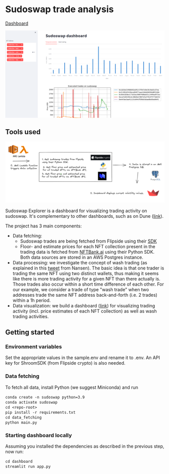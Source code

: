 # Sudoswap trade analysis

[Dashboard](https://sudoswap-explorer.herokuapp.com/)

![](./screenshot_dashboard.png)

## Tools used

![](./tools_used.png)

Sudoswap Explorer is a dashboard for visualizing trading activity on sudoswap. It's complementary to other dashboards, such as on Dune ([link](https://dune.com/0xRob/sudoamm)).

The project has 3 main components:

- Data fetching: 
  - Sudoswap trades are being fetched from Flipside using their [SDK](https://sdk.flipsidecrypto.xyz/shroomdk)
  - Floor- and estimate prices for each NFT collection present in the trading data is fetched from [NFTBank.ai](https://docs.nftbank.ai/) using their Python SDK. Both data sources are stored in an AWS Postgres instance.
- Data processing: we investigate the concept of wash trading (as explained in this [tweet](https://twitter.com/nansen_ai/status/1491095672506187776?s=20&t=flOqUxzV0vMW4ZS-c-2bMQ) from Nansen). The basic idea is that one trader is trading the same NFT using two distinct wallets, thus making it seems like there is more trading activity for a given NFT than there actually is. Those trades also occur within a short time difference of each other. For our example, we consider a trade of type "wash trade" when two addresses trade the same NFT address back-and-forth (i.e. 2 trades) within a 1h period.
- Data visualization: we build a dashboard ([link](https://sudoswap-explorer.herokuapp.com/)) for visualizing trading activity (incl. price estimates of each NFT collection) as well as wash trading activities.


## Getting started

### Environment variables

Set the appropriate values in the sample.env and rename it to .env.
An API key for ShroomSDK (from Flipside crypto) is also needed.

### Data fetching

To fetch all data, install Python (we suggest Miniconda) and run
```
conda create -n sudoswap python=3.9
conda activate sudoswap
cd <repo-root>
pip install -r requirements.txt
cd data_fetching
python main.py
```

### Starting dashboard locally

Assuming you installed the dependencies as described in the previous step, now run:

```
cd dashboard
streamlit run app.py
```
